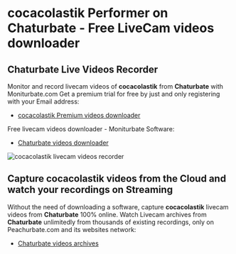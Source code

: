 # cocacolastik Performer on Chaturbate - Free LiveCam videos downloader

## Chaturbate Live Videos Recorder

Monitor and record livecam videos of **cocacolastik** from **Chaturbate** with Moniturbate.com
Get a premium trial for free by just and only registering with your Email address:
* [cocacolastik Premium videos downloader](https://moniturbate.com/request-demo-licence-key.html)

Free livecam videos downloader - Moniturbate Software:
* [Chaturbate videos downloader](https://moniturbate.com/moniturbate-download-software.html)

![cocacolastik livecam videos recorder](https://peachurnet.com/templates/moniturbate-software.png)


## Capture cocacolastik videos from the Cloud and watch your recordings on Streaming

Without the need of downloading a software, capture **cocacolastik** livecam videos from **Chaturbate** 100% online.
Watch Livecam archives from **Chaturbate** unlimitedly from thousands of existing recordings, only on Peachurbate.com and its websites network:
* [Chaturbate videos archives](https://peachurnet.com/)